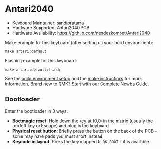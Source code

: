 # Antari2040

* Keyboard Maintainer: [sandipratama](https://github.com/nendezkombet)
* Hardware Supported: Antari2040 PCB
* Hardware Availability: https://github.com/nendezkombet/Antari2040

Make example for this keyboard (after setting up your build environment):

    make antari:default

Flashing example for this keyboard:

    make antari:default:flash

See the [build environment setup](https://docs.qmk.fm/#/getting_started_build_tools) and the [make instructions](https://docs.qmk.fm/#/getting_started_make_guide) for more information. Brand new to QMK? Start with our [Complete Newbs Guide](https://docs.qmk.fm/#/newbs).

## Bootloader

Enter the bootloader in 3 ways:

* **Bootmagic reset**: Hold down the key at (0,0) in the matrix (usually the top left key or Escape) and plug in the keyboard
* **Physical reset button**: Briefly press the button on the back of the PCB - some may have pads you must short instead
* **Keycode in layout**: Press the key mapped to `QK_BOOT` if it is available